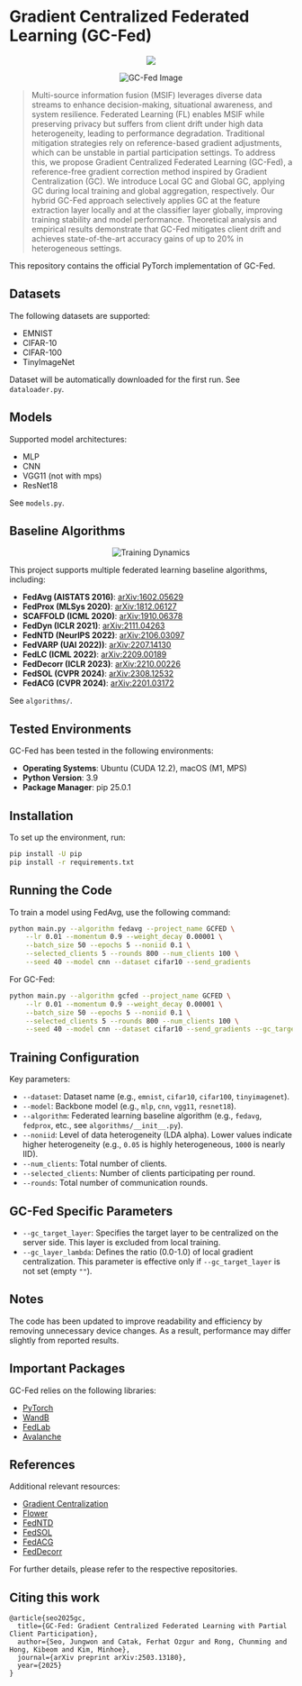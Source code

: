# Gradient Centralized Federated Learning (GC-Fed)
<p align="center">
        <a href="https://arxiv.org/abs/2503.13180"><img src="https://img.shields.io/badge/arXiv-2503.13180-b31c1c"></a>
</p>

<p align="center">
    <img src="https://github.com/user-attachments/assets/e8d00e05-c6c4-4734-bb3d-e5188f0066d0" alt="GC-Fed Image">
</p>

>Multi-source information fusion (MSIF) leverages diverse data streams to enhance decision-making, situational awareness, and system resilience. Federated Learning (FL) enables MSIF while preserving privacy but suffers from client drift under high data heterogeneity, leading to performance degradation. Traditional mitigation strategies rely on reference-based gradient adjustments, which can be unstable in partial participation settings. To address this, we propose Gradient Centralized Federated Learning (GC-Fed), a reference-free gradient correction method inspired by Gradient Centralization (GC). We introduce Local GC and Global GC, applying GC during local training and global aggregation, respectively. Our hybrid GC-Fed approach selectively applies GC at the feature extraction layer locally and at the classifier layer globally, improving training stability and model performance. Theoretical analysis and empirical results demonstrate that GC-Fed mitigates client drift and achieves state-of-the-art accuracy gains of up to 20% in heterogeneous settings.




This repository contains the official PyTorch implementation of GC-Fed.

## Datasets

The following datasets are supported:

- EMNIST
- CIFAR-10
- CIFAR-100
- TinyImageNet

Dataset will be automatically downloaded for the first run. See `dataloader.py`.

## Models

Supported model architectures:

- MLP
- CNN
- VGG11 (not with mps)
- ResNet18

See `models.py`.

## Baseline Algorithms
<p align="center">
    <img src="https://github.com/user-attachments/assets/acb90844-f338-4e70-bf12-956c950c947e" alt="Training Dynamics">
</p>

This project supports multiple federated learning baseline algorithms, including:

- **FedAvg (AISTATS 2016)**: [arXiv:1602.05629](https://arxiv.org/abs/1602.05629)
- **FedProx (MLSys 2020)**: [arXiv:1812.06127](https://arxiv.org/abs/1812.06127)
- **SCAFFOLD (ICML 2020)**: [arXiv:1910.06378](https://arxiv.org/abs/1910.06378)
- **FedDyn (ICLR 2021)**: [arXiv:2111.04263](https://arxiv.org/abs/2111.04263)
- **FedNTD (NeurIPS 2022)**: [arXiv:2106.03097](https://arxiv.org/abs/2106.03097)
- **FedVARP (UAI 2022))**: [arXiv:2207.14130](https://arxiv.org/abs/2207.14130)
- **FedLC (ICML 2022)**: [arXiv:2209.00189](https://arxiv.org/abs/2209.00189)
- **FedDecorr (ICLR 2023)**: [arXiv:2210.00226](https://arxiv.org/abs/2210.00226)
- **FedSOL (CVPR 2024)**: [arXiv:2308.12532](https://arxiv.org/abs/2308.12532)
- **FedACG (CVPR 2024)**: [arXiv:2201.03172](https://arxiv.org/abs/2201.03172)


See `algorithms/`.

## Tested Environments

GC-Fed has been tested in the following environments:

- **Operating Systems**: Ubuntu (CUDA 12.2), macOS (M1, MPS)
- **Python Version**: 3.9
- **Package Manager**: pip 25.0.1

## Installation

To set up the environment, run:

```sh
pip install -U pip
pip install -r requirements.txt
```

## Running the Code

To train a model using FedAvg, use the following command:

```sh
python main.py --algorithm fedavg --project_name GCFED \
    --lr 0.01 --momentum 0.9 --weight_decay 0.00001 \
    --batch_size 50 --epochs 5 --noniid 0.1 \
    --selected_clients 5 --rounds 800 --num_clients 100 \
    --seed 40 --model cnn --dataset cifar10 --send_gradients
```

For GC-Fed:

```sh
python main.py --algorithm gcfed --project_name GCFED \
    --lr 0.01 --momentum 0.9 --weight_decay 0.00001 \
    --batch_size 50 --epochs 5 --noniid 0.1 \
    --selected_clients 5 --rounds 800 --num_clients 100 \
    --seed 40 --model cnn --dataset cifar10 --send_gradients --gc_target_layer fc2
```

## Training Configuration

Key parameters:

- `--dataset`: Dataset name (e.g., `emnist`, `cifar10`, `cifar100`, `tinyimagenet`).
- `--model`: Backbone model (e.g., `mlp`, `cnn`, `vgg11`, `resnet18`).
- `--algorithm`: Federated learning baseline algorithm (e.g., `fedavg`, `fedprox`, etc., see `algorithms/__init__.py`).
- `--noniid`: Level of data heterogeneity (LDA alpha). Lower values indicate higher heterogeneity (e.g., `0.05` is highly heterogeneous, `1000` is nearly IID).
- `--num_clients`: Total number of clients.
- `--selected_clients`: Number of clients participating per round.
- `--rounds`: Total number of communication rounds.

## GC-Fed Specific Parameters

- `--gc_target_layer`: Specifies the target layer to be centralized on the server side. This layer is excluded from local training.
- `--gc_layer_lambda`: Defines the ratio (0.0-1.0) of local gradient centralization. This parameter is effective only if `--gc_target_layer` is not set (empty `""`).

## Notes

The code has been updated to improve readability and efficiency by removing unnecessary device changes. As a result, performance may differ slightly from reported results.

## Important Packages

GC-Fed relies on the following libraries:

- [PyTorch](https://github.com/pytorch/pytorch)
- [WandB](https://github.com/wandb/wandb)
- [FedLab](https://github.com/SMILELab-FL/FedLab)
- [Avalanche](https://github.com/ContinualAI/avalanche/)

## References

Additional relevant resources:
- [Gradient Centralization](https://github.com/Yonghongwei/Gradient-Centralization)
- [Flower](https://github.com/adap/flower)
- [FedNTD](https://github.com/Lee-Gihun/FedNTD)
- [FedSOL](https://github.com/Lee-Gihun/FedSOL)
- [FedACG](https://github.com/geehokim/FedACG)
- [FedDecorr](https://github.com/bytedance/FedDecorr)

For further details, please refer to the respective repositories.

## Citing this work

```
@article{seo2025gc,
  title={GC-Fed: Gradient Centralized Federated Learning with Partial Client Participation},
  author={Seo, Jungwon and Catak, Ferhat Ozgur and Rong, Chunming and Hong, Kibeom and Kim, Minhoe},
  journal={arXiv preprint arXiv:2503.13180},
  year={2025}
}
```
